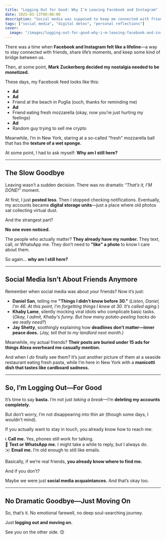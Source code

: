 ```yaml
---
title: "Logging Out for Good: Why I’m Leaving Facebook and Instagram"
date: 2025-03-13T00:00:00
description: "Social media was supposed to keep me connected with friends. Instead, it's just ads, strangers, and reminders of things I can't have anymore."
tags: ["social media", "digital detox", "personal reflections"]
cover:
  image: "/images/logging-out-for-good-why-i-m-leaving-facebook-and-instagram.png"
---
```

There was a time when **Facebook and Instagram felt like a lifeline**—a way to stay connected with friends, share life’s moments, and keep some kind of bridge between us.  

Then, at some point, **Mark Zuckerberg decided my nostalgia needed to be monetized.**  

These days, my Facebook feed looks like this:  

- **Ad**  
- **Ad**  
- Friend at the beach in Puglia (ouch, thanks for reminding me)  
- **Ad**  
- Friend eating fresh mozzarella (okay, now you’re just hurting my feelings)  
- **Ad**  
- Random guy trying to sell me crypto  

Meanwhile, I’m in New York, staring at a so-called "fresh" mozzarella ball that has the **texture of a wet sponge.**  

At some point, I had to ask myself: **Why am I still here?**  

---

## **The Slow Goodbye**  

Leaving wasn’t a sudden decision. There was no dramatic *“That’s it, I’M DONE!”* moment.  

At first, I just **posted less**. Then I stopped checking notifications. Eventually, my accounts became **digital storage units**—just a place where old photos sat collecting virtual dust.  

And the strangest part?  

**No one even noticed.**  

The people who actually matter? **They already have my number.** They text, call, or WhatsApp me. They don’t need to **"like" a photo** to know I care about them.  

So again... **why am I still here?**  

---

## **Social Media Isn’t About Friends Anymore**  

Remember when social media was about *your* friends? Now it’s just:  

- **Daniel San**, telling me **"Things I didn’t know before 30."** (*Listen, Daniel, I’m 46. At this point, I’m forgetting things I knew at 30. It’s called aging.*)  
- **Khaby Lame**, silently mocking viral idiots who complicate basic tasks. (*Okay, I admit, Khaby's funny. But how many potato-peeling hacks do we really need?*)  
- **Jay Shetty**, soothingly explaining how **deadlines don’t matter—inner peace does.** (*Jay, tell that to my landlord next month.*)  

Meanwhile, my actual friends? **Their posts are buried under 15 ads for things Alexa overheard me casually mention.**  

And when I *do* finally see them? It’s just another picture of them at a seaside restaurant eating fresh pasta, while I’m here in New York with a **manicotti dish that tastes like cardboard sadness.**  

---

## **So, I’m Logging Out—For Good**  

It’s time to say **basta.** I’m not just *taking a break*—I’m **deleting my accounts completely.**  

But don’t worry, I’m not disappearing into thin air (though some days, I wouldn’t mind).  

If you actually want to stay in touch, you already know how to reach me:  

📞 **Call me.** Yes, phones still work for talking.  
💬 **Text or WhatsApp me.** I might take a while to reply, but I always do.  
✉️ **Email me.** I’m old enough to still like emails.  

Basically, if we’re real friends, **you already know where to find me.**  

And if you don’t?  

Maybe we were just **social media acquaintances.** And that’s okay too.  

---

## **No Dramatic Goodbye—Just Moving On**  

So, that’s it. No emotional farewell, no deep soul-searching journey.  

Just **logging out and moving on.**  

See you on the other side. 😊  